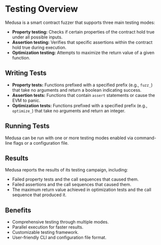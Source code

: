 # Testing Overview
Medusa is a smart contract fuzzer that supports three main testing modes:

- **Property testing:** Checks if certain properties of the contract hold true under all possible inputs.
- **Assertion testing:** Verifies that specific assertions within the contract hold true during execution.
- **Optimization testing:** Attempts to maximize the return value of a given function.

## Writing Tests

- **Property tests:** Functions prefixed with a specified prefix (e.g., `fuzz_`) that take no arguments and return a boolean indicating success.
- **Assertion tests:** Functions that contain `assert` statements or cause the EVM to panic.
- **Optimization tests:** Functions prefixed with a specified prefix (e.g., `optimize_`) that take no arguments and return an integer.

## Running Tests

Medusa can be run with one or more testing modes enabled via command-line flags or a configuration file.

## Results

Medusa reports the results of its testing campaign, including:

- Failed property tests and the call sequences that caused them.
- Failed assertions and the call sequences that caused them.
- The maximum return value achieved in optimization tests and the call sequence that produced it.

## Benefits

- Comprehensive testing through multiple modes.
- Parallel execution for faster results.
- Customizable testing framework.
- User-friendly CLI and configuration file format.

